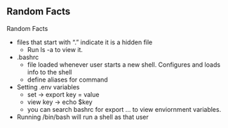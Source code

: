 ## Random Facts
Random Facts

* files that start with “.” indicate it is a hidden file
   	* Run ls -a to view it.
* .bashrc
   	* file loaded whenever user starts a new shell. Configures and loads info to the shell
   	* define aliases for command
* Setting .env variables
   	* set -> export key = value
   	* view key -> echo $key
   	* you can search bashrc for export ... to view enviornment variables.
* Running /bin/bash will run a shell as that user

